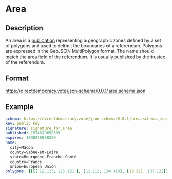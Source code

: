 # Area

## Description

An area is a [publication](publication.md) representing a geographic zones defined by a set of polygons and used to delimit the boundaries of a referendum.
Polygons are expressed in the GeoJSON MultiPolygon format.
The name should match the area field of the referendum.
It is usually published by the trustee of the referendum.

## Format

https://directdemocracy.vote/json-schema/0.0.1/area.schema.json

## Example

```yaml
schema: https://directdemocracy.vote/json-schema/0.0.1/area.schema.json
key: public_key
signature: signature_for_area
published: 1574679658399
expires: 1890298858399
name: |
  city=Mâcon
  county=Saône-et-Loire
  state=Bourgogne-Franche-Comté
  country=France
  union=European Union
polygons: [[[[ 12.123, 123.121 ], [12.112, 134.113], [12.321. 107.122]]]]
```
